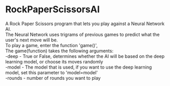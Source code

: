 # RockPaperScissorsAI
A Rock Paper Scissors program that lets you play against a Neural Network AI.  
The Neural Network uses trigrams of previous games to predict what the user's next move will be.  
To play a game, enter the function 'game()',  
The game(function) takes the following arguments:  
-deep - True or False, determines whether the AI will be based on the deep learning model, or choose its moves randomly  
-model - The model that is used, if you want to use the deep learning model, set this parameter to 'model=model'  
-rounds - number of rounds you want to play  
